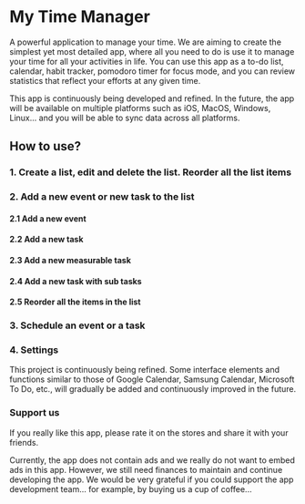 # My Time Manager

A powerful application to manage your time. We are aiming to create the simplest yet most detailed app, where all you need to do is use it to manage your time for all your activities in life. You can use this app as a to-do list, calendar, habit tracker, pomodoro timer for focus mode, and you can review statistics that reflect your efforts at any given time. 

This app is continuously being developed and refined. In the future, the app will be available on multiple platforms such as iOS, MacOS, Windows, Linux... and you will be able to sync data across all platforms.

## How to use?

### 1. Create a list, edit and delete the list. Reorder all the list items
### 2. Add a new event or new task to the list
#### 2.1 Add a new event
#### 2.2 Add a new task
#### 2.3 Add a new measurable task
#### 2.4 Add a new task with sub tasks
#### 2.5 Reorder all the items in the list
### 3. Schedule an event or a task
### 4. Settings


This project is continuously being refined. Some interface elements and functions similar to those of Google Calendar, Samsung Calendar, Microsoft To Do, etc., will gradually be added and continuously improved in the future.



### Support us
If you really like this app, please rate it on the stores and share it with your friends. 

Currently, the app does not contain ads and we really do not want to embed ads in this app. However, we still need finances to maintain and continue developing the app. We would be very grateful if you could support the app development team... for example, by buying us a cup of coffee...